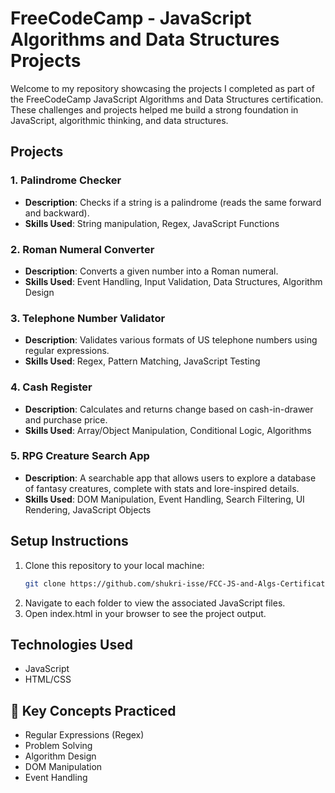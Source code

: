 # FreeCodeCamp - JavaScript Algorithms and Data Structures Projects

Welcome to my repository showcasing the projects I completed as part of the FreeCodeCamp JavaScript Algorithms and Data Structures certification. These challenges and projects helped me build a strong foundation in JavaScript, algorithmic thinking, and data structures.

## Projects

### 1. **Palindrome Checker**
   - **Description**: Checks if a string is a palindrome (reads the same forward and backward).
   - **Skills Used**: String manipulation, Regex, JavaScript Functions

### 2. **Roman Numeral Converter**
   - **Description**: Converts a given number into a Roman numeral.
   - **Skills Used**: Event Handling, Input Validation, Data Structures, Algorithm Design

### 3. **Telephone Number Validator**
   - **Description**: Validates various formats of US telephone numbers using regular expressions.
   - **Skills Used**: Regex, Pattern Matching, JavaScript Testing

### 4. **Cash Register**
   - **Description**: Calculates and returns change based on cash-in-drawer and purchase price.
   - **Skills Used**: Array/Object Manipulation, Conditional Logic, Algorithms

### 5. **RPG Creature Search App**
   - **Description**: A searchable app that allows users to explore a database of fantasy creatures, complete with stats and lore-inspired details.
   - **Skills Used**: DOM Manipulation, Event Handling, Search Filtering, UI Rendering, JavaScript Objects


## Setup Instructions

1. Clone this repository to your local machine:
   ```bash
   git clone https://github.com/shukri-isse/FCC-JS-and-Algs-Certification
2. Navigate to each folder to view the associated JavaScript files.
3. Open index.html in your browser to see the project output.

## Technologies Used
- JavaScript
- HTML/CSS

## 🧠 Key Concepts Practiced
- Regular Expressions (Regex)
- Problem Solving
- Algorithm Design
- DOM Manipulation
- Event Handling